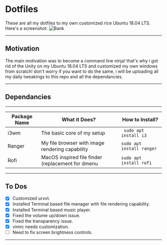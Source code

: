 # Dotfiles
These are all my dotfiles to my own customized rice Ubuntu 18.04 LTS. Here's a screenshot:
![Bank](https://raw.githubusercontent.com/naumanafsar/dotfiles/master/imgs/myrice.png)

------
## Motivation
The main motivation was to become a command line ninja! that's why i got rid of the Unity on my Ubuntu 18.04 LTS and customized my own windows from scratch! don't worry if you want to do the same, i will be uploading all my daily tweakings to this repo and all the dependancies.

------
## Dependancies
--------
|Package Name | What it Does? | How to Install?|
|-------------|---------------|----------------|
|i3wm         | The basic core of my setup|` sudo apt install i3`|
|Ranger       | My file browser with image rendering capability |`sudo apt install ranger`|
|Rofi         | MacOS inspired file finder (replacement for dmenu | `sudo apt install rofi`|
--------
## To Dos
- [x] Customized urxvt.
- [x] Installed Terminal based file manager with file rendering capability.
- [x] Installed Terminal based music player.
- [x] Fixed the volume up/down issue.
- [x] Fixed the transparency issue.
- [x] vimrc needs customization.
- [ ] Need to fix screen brightness controls.
--------
